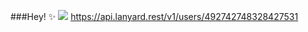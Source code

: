 ###Hey! ✨
<img src="https://i.imgur.com/DebkM1u.png">
https://api.lanyard.rest/v1/users/492742748328427531
